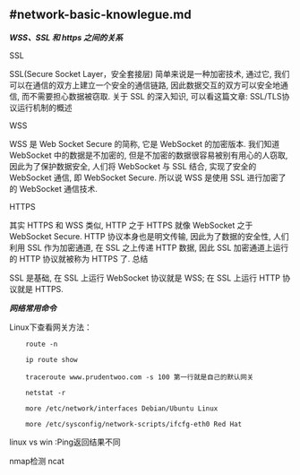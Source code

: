 #network-basic-knowlegue.md
---

***WSS、SSL 和 https 之间的关系***

SSL

SSL(Secure Socket Layer，安全套接层) 简单来说是一种加密技术, 通过它, 我们可以在通信的双方上建立一个安全的通信链路, 因此数据交互的双方可以安全地通信, 而不需要担心数据被窃取. 关于 SSL 的深入知识, 可以看这篇文章: SSL/TLS协议运行机制的概述

WSS

WSS 是 Web Socket Secure 的简称, 它是 WebSocket 的加密版本. 我们知道 WebSocket 中的数据是不加密的, 但是不加密的数据很容易被别有用心的人窃取, 因此为了保护数据安全, 人们将 WebSocket 与 SSL 结合, 实现了安全的 WebSocket 通信, 即 WebSocket Secure.
所以说 WSS 是使用 SSL 进行加密了的 WebSocket 通信技术.

HTTPS

其实 HTTPS 和 WSS 类似, HTTP 之于 HTTPS 就像 WebSocket 之于 WebSocket Secure.
HTTP 协议本身也是明文传输, 因此为了数据的安全性, 人们利用 SSL 作为加密通道, 在 SSL 之上传递 HTTP 数据, 因此 SSL 加密通道上运行的 HTTP 协议就被称为 HTTPS 了.
总结

SSL 是基础, 在 SSL 上运行 WebSocket 协议就是 WSS; 在 SSL 上运行 HTTP 协议就是 HTTPS.


***网络常用命令***

Linux下查看网关方法：
```
    route -n

    ip route show

    traceroute www.prudentwoo.com -s 100 第一行就是自己的默认网关

    netstat -r

    more /etc/network/interfaces Debian/Ubuntu Linux

    more /etc/sysconfig/network-scripts/ifcfg-eth0 Red Hat
```


linux vs win :Ping返回结果不同



nmap检测
ncat 
